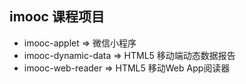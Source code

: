 imooc 课程项目
---
- imooc-applet => 微信小程序
- imooc-dynamic-data => HTML5 移动端动态数据报告
- imooc-web-reader => HTML5 移动Web App阅读器